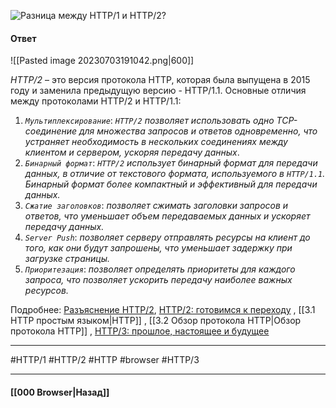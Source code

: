 ![Разница между `HTTP/1` и `HTTP/2`?](https://youtu.be/-mWa7erZu64?t=265)

#### Ответ

![[Pasted image 20230703191042.png|600]]

*HTTP/2* – это версия протокола HTTP, которая была выпущена в 2015 году и заменила предыдущую версию - HTTP/1.1. Основные отличия между протоколами HTTP/2 и HTTP/1.1:

1. *`Мультиплексирование`*: *`HTTP/2` позволяет использовать одно TCP-соединение для множества запросов и ответов одновременно, что устраняет необходимость в нескольких соединениях между клиентом и сервером, ускоряя передачу данных*.
2. *`Бинарный формат`*: *`HTTP/2` использует бинарный формат для передачи данных, в отличие от текстового формата, используемого в `HTTP/1.1`. Бинарный формат более компактный и эффективный для передачи данных.*
3. *`Сжатие заголовков`*: *позволяет сжимать заголовки запросов и ответов, что уменьшает объем передаваемых данных и ускоряет передачу данных.*
4. *`Server Push`*: *позволяет серверу отправлять ресурсы на клиент до того, как они будут запрошены, что уменьшает задержку при загрузке страницы.*
5. *`Приоритезация`*: *позволяет определять приоритеты для каждого запроса, что позволяет ускорить передачу наиболее важных ресурсов.*

Подробнее:  [Разъяснение HTTP/2](https://habr.com/ru/articles/221427/), [HTTP/2: готовимся к переходу](https://habr.com/ru/companies/selectel/articles/278167/) , [[3.1 HTTP простым языком|HTTP]] , [[3.2 Обзор протокола HTTP|Обзор протокола HTTP]]  , [HTTP/3: прошлое, настоящее и будущее](https://ru.hexlet.io/blog/posts/http-3-proshloe-nastoyaschee-i-buduschee)

___
#HTTP/1 #HTTP/2 #HTTP #browser #HTTP/3

___

#### [[000 Browser|Назад]]